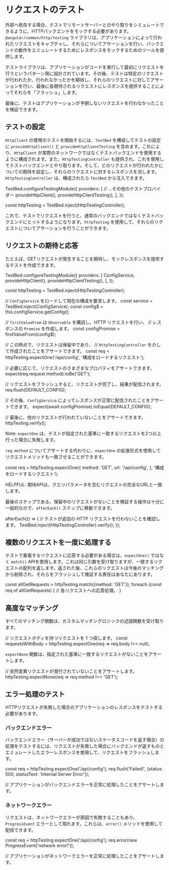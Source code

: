 # リクエストのテスト

外部へ依存する場合、テストでリモートサーバーとのやり取りをシミュレートできるように、HTTPバックエンドをモックする必要があります。`@angular/common/http/testing` ライブラリは、アプリケーションによって行われたリクエストをキャプチャし、それらについてアサーションを行い、バックエンドの動作をエミュレートするためにレスポンスをモックするためのツールを提供します。

テストライブラリは、アプリケーションがコードを実行して最初にリクエストを行うというパターン用に設計されています。その後、テストは特定のリクエストが行われたか、行われなかったかを期待し、それらのリクエストに対してアサーションを行い、最後に各期待されるリクエストにレスポンスを提供することによってそれらを「フラッシュ」します。

最後に、テストはアプリケーションが予期しないリクエストを行わなかったことを検証できます。

## テストの設定

`HttpClient` の使用のテストを開始するには、`TestBed` を構成してテストの設定に `provideHttpClient()` と `provideHttpClientTesting` を含めます。これにより、`HttpClient` が実際のネットワークではなくテストバックエンドを使用するように構成されます。また、`HttpTestingController` も提供され、これを使用してテストバックエンドとやり取ります。そして、どのリクエストが行われたかについての期待を設定し、それらのリクエストに対するレスポンスを流します。`HttpTestingController` は、構成されたら `TestBed` から注入できます。

<docs-code language="ts">
TestBed.configureTestingModule({
  providers: [
    // ...その他のテストプロバイダー
    provideHttpClient(),
    provideHttpClientTesting(),
  ],
});

const httpTesting = TestBed.inject(HttpTestingController);
</docs-code>

これで、テストでリクエストを行うと、通常のバックエンドではなくテストバックエンドにヒットするようになります。`httpTesting` を使用して、それらのリクエストについてアサーションを行うことができます。

## リクエストの期待と応答

たとえば、GETリクエストが発生することを期待し、モックレスポンスを提供するテストを作成できます。

<docs-code language="ts">
TestBed.configureTestingModule({
  providers: [
    ConfigService,
    provideHttpClient(),
    provideHttpClientTesting(),
  ],
});

const httpTesting = TestBed.inject(HttpTestingController);

// `ConfigService` をロードして現在の構成を要求します。
const service = TestBed.inject(ConfigService);
const config$ = this.configService.getConfig<Config>();

// `firstValueFrom` は `Observable` を購読し、HTTP リクエストを行い、
// レスポンスの `Promise` を作成します。
const configPromise = firstValueFrom(config$);

// この時点で、リクエストは保留中であり、
// `HttpTestingController` を介して作成されたことをアサートできます。
const req = httpTesting.expectOne('/api/config', '構成をロードするリクエスト');

// 必要に応じて、リクエストのさまざまなプロパティをアサートできます。
expect(req.request.method).toBe('GET');

// リクエストをフラッシュすると、リクエストが完了し、結果が配信されます。
req.flush(DEFAULT_CONFIG);

// その後、`ConfigService` によってレスポンスが正常に配信されたことをアサートできます。
expect(await configPromise).toEqual(DEFAULT_CONFIG);

// 最後に、他のリクエストが行われていないことをアサートできます。
httpTesting.verify();
</docs-code>

Note: `expectOne` は、テストが指定された基準に一致するリクエストを2つ以上行った場合に失敗します。

`req.method` についてアサートする代わりに、`expectOne` の拡張形式を使用してリクエストメソッドも一致させることができます。

<docs-code language="ts">
const req = httpTesting.expectOne({
  method: 'GET',
  url: '/api/config',
}, '構成をロードするリクエスト');
</docs-code>

HELPFUL: 期待APIは、クエリパラメータを含むリクエストの完全なURLと一致します。

最後のステップである、保留中のリクエストがないことを検証する操作は十分に一般的なので、`afterEach()` ステップに移動できます。

<docs-code language="ts">
afterEach(() => {
  // テストが追加の HTTP リクエストを行わないことを確認します。
  TestBed.inject(HttpTestingController).verify();
});
</docs-code>

## 複数のリクエストを一度に処理する

テストで重複するリクエストに応答する必要がある場合は、`expectOne()` ではなく `match()` APIを使用します。これは同じ引数を受け取りますが、一致するリクエストの配列を返します。返された後、これらのリクエストは今後のマッチングから削除され、それらをフラッシュして検証する責任はあなたにあります。

<docs-code language="ts">
const allGetRequests = httpTesting.match({method: 'GET'});
foreach (const req of allGetRequests) {
  // 各リクエストへの応答処理。
}
</docs-code>

## 高度なマッチング

すべてのマッチング関数は、カスタムマッチングロジックの述語関数を受け取ります。

<docs-code language="ts">
// リクエストボディを持つリクエストを 1 つ探します。
const requestsWithBody = httpTesting.expectOne(req => req.body !== null);
</docs-code>

`expectNone` 関数は、指定された基準に一致するリクエストがないことをアサートします。

<docs-code language="ts">
// 突然変異リクエストが発行されていないことをアサートします。
httpTesting.expectNone(req => req.method !== 'GET');
</docs-code>

## エラー処理のテスト

HTTPリクエストが失敗した場合のアプリケーションのレスポンスをテストする必要があります。

### バックエンドエラー

バックエンドエラー（サーバーが成功ではないステータスコードを返す場合）の処理をテストするには、リクエストが失敗した場合にバックエンドが返すものとエミュレートしたエラーレスポンスを使用して、リクエストをフラッシュします。

<docs-code language="ts">
const req = httpTesting.expectOne('/api/config');
req.flush('Failed!', {status: 500, statusText: 'Internal Server Error'});

// アプリケーションがバックエンドエラーを正常に処理したことをアサートします。
</docs-code>

### ネットワークエラー

リクエストは、ネットワークエラーが原因で失敗することもあり、`ProgressEvent` エラーとして現れます。これらは、`error()` メソッドを使用して配信できます。

<docs-code language="ts">
const req = httpTesting.expectOne('/api/config');
req.error(new ProgressEvent('network error!'));

// アプリケーションがネットワークエラーを正常に処理したことをアサートします。
</docs-code>
